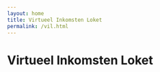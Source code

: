 ```yaml
---
layout: home
title: Virtueel Inkomsten Loket
permalink: /vil.html
---
```


# Virtueel Inkomsten Loket
